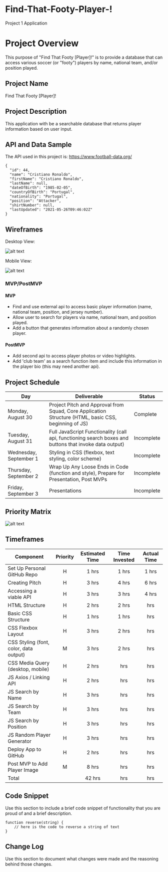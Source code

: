 # Find-That-Footy-Player-!
Project 1 Application

# Project Overview
This purpose of "Find That Footy [Player]!" is to provide a database that can access various soccer (or "footy") players by name, national team, and/or position played. 

## Project Name
Find That Footy [Player]!

## Project Description
This application with be a searchable database that returns player information based on user input.

## API and Data Sample
The API used in this project is:
https://www.football-data.org/

```
{
  "id": 44,
  "name": "Cristiano Ronaldo",
  "firstName": "Cristiano Ronaldo",
  "lastName": null,
  "dateOfBirth": "1985-02-05",
  "countryOfBirth": "Portugal",
  "nationality": "Portugal",
  "position": "Attacker",
  "shirtNumber": null,
  "lastUpdated": "2021-05-26T09:46:02Z"
}
```

## Wireframes
Desktop View:

![alt text](https://res.cloudinary.com/dyyjvyqtn/image/upload/v1630266465/P1_DesktopWireframe_sf6ohi.png)

Mobile View:

![alt text](https://res.cloudinary.com/dyyjvyqtn/image/upload/v1630266478/P1_Mobile_Wireframe_dsvntc.png)

### MVP/PostMVP
#### MVP 
- Find and use external api to access basic player information (name, national team, position, and jersey number).
- Allow user to search for players via name, national team, and position played.
- Add a button that generates information about a randomly chosen player.
#### PostMVP  
- Add second api to access player photos or video highlights.
- Add 'club team' as a search function item and include this information in the player bio (this may need another api).

## Project Schedule
|  Day | Deliverable | Status
|---|---| ---|
|Monday, August 30| Project Pitch and Approval from Squad, Core Application Structure (HTML, basic CSS, beginning of JS) | Complete
|Tuesday, August 31| Full JavaScript Functionality (call api, functioning search boxes and buttons that invoke data output) | Incomplete
|Wednesday, September 1| Styling in CSS (flexbox, text styling, color scheme) | Incomplete
|Thursday, September 2| Wrap Up Any Loose Ends in Code (function and style), Prepare for Presentation, Post MVPs | Incomplete
|Friday, September 3| Presentations  | Incomplete

## Priority Matrix

![alt text](https://res.cloudinary.com/dyyjvyqtn/image/upload/v1630272137/P1_PriorityMatrix_libnfw.png)

## Timeframes

| Component | Priority | Estimated Time | Time Invested | Actual Time |
| --- | :---: |  :---: | :---: | :---: |
| Set Up Personal GitHub Repo | H | 1 hrs| 1 hrs | 1 hrs |
| Creating Pitch | H | 3 hrs| 4 hrs | 6 hrs |
| Accessing a viable API | H | 3 hrs| 3 hrs | 4 hrs |
| HTML Structure | H | 2 hrs | 2 hrs | hrs |
| Basic CSS Structure | H | 1 hrs | 1 hrs | hrs |
| CSS Flexbox Layout | H | 3 hrs | 2 hrs | hrs |
| CSS Styling (font, color, data output) | M | 3 hrs | 2 hrs | hrs |
| CSS Media Query (desktop, mobile) | H | 2 hrs | hrs | hrs |
| JS Axios / Linking API | H | 2 hrs | hrs | hrs |
| JS Search by Name | H | 3 hrs | hrs | hrs |
| JS Search by Team | H | 3 hrs | hrs | hrs |
| JS Search by Position | H | 3 hrs | hrs | hrs |
| JS Random Player Generator | H | 3 hrs | hrs | hrs |
| Deploy App to GitHub | H | 2 hrs | hrs | hrs |
| Post MVP to Add Player Image | M | 8 hrs | hrs | hrs |
| Total |  | 42 hrs| hrs | hrs |

## Code Snippet

Use this section to include a brief code snippet of functionality that you are proud of and a brief description.  

```
function reverse(string) {
	// here is the code to reverse a string of text
}
```

## Change Log
 Use this section to document what changes were made and the reasoning behind those changes.  
